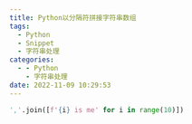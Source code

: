 ```yaml
---
title: Python以分隔符拼接字符串数组
tags:
  - Python
  - Snippet
  - 字符串处理
categories:
  - - Python
    - 字符串处理
date: 2022-11-09 10:29:53
---
```



```python
','.join([f'{i} is me' for i in range(10)])
```

